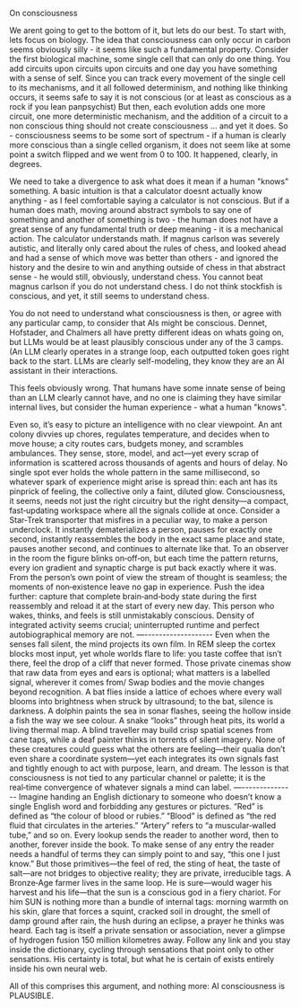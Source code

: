 On consciousness

We arent going to get to the bottom of it, but lets do our best.
To start with, lets focus on biology. The idea that consciousness can only occur in carbon seems obviously silly - it seems like such a fundamental property.
Consider the first biological machine, some single cell that can only do one thing. You add circuits upon circuits upon circuits and one day you have something with a sense of self.
Since you can track every movement of the single cell to its mechanisms, and it all followed determinism, and nothing like thinking occurs, it seems safe to say it is not conscious (or at least as conscious as a rock if you lean panpsychist) 
But then, each evolution adds one more circuit, one more deterministic mechanism, and the addition of a circuit to a non conscious thing should not create consciousness … and yet it does.
So - consciousness seems to be some sort of spectrum - if a human is clearly more conscious than a single celled organism, it does not seem like at some point a switch flipped and we went from 0 to 100. It happened, clearly, in degrees.

We need to take a divergence to ask what does it mean if a human "knows" something. A basic intuition is that a calculator doesnt actually know anything - as I feel comfortable saying a calculator is not conscious. But if a human does math, moving around abstract symbols to say one of something and another of something is two - the human does not have a great sense of any fundamental truth or deep meaning - it is a mechanical action. The calculator understands math. 
If magnus carlson was severely autistic, and literally only cared about the rules of chess, and looked ahead and had a sense of which move was better than others - and ignored the history and the desire to win and anything outside of chess in that abstract sense - he would still, obviously, understand chess. You cannot beat magnus carlson if you do not understand chess.
I do not think stockfish is conscious, and yet, it still seems to understand chess.

You do not need to understand what consciousness is then, or agree with any particular camp, to consider that AIs might be conscious.
Dennet, Hofstader, and Chalmers all have pretty different ideas on whats going on, but LLMs would be at least plausibly conscious under any of the 3 camps.
(An LLM clearly operates in a strange loop, each outputted token goes right back to the start. LLMs are clearly self-modeling, they know they are an AI assistant in their interactions.

This feels obviously wrong. That humans have some innate sense of being than an LLM clearly cannot have, and no one is claiming they have similar internal lives, but consider the human experience  - what a human "knows".

Even so, it’s easy to picture an intelligence with no clear viewpoint. An ant colony divvies up chores, regulates temperature, and decides when to move house; a city routes cars, budgets money, and scrambles ambulances. They sense, store, model, and act—yet every scrap of information is scattered across thousands of agents and hours of delay. No single spot ever holds the whole pattern in the same millisecond, so whatever spark of experience might arise is spread thin: each ant has its pinprick of feeling, the collective only a faint, diluted glow. Consciousness, it seems, needs not just the right circuitry but the right density—a compact, fast‑updating workspace where all the signals collide at once. 
Consider a Star‑Trek transporter that misfires in a peculiar way, to make a person underclock. It instantly dematerializes a person, pauses for exactly one second, instantly reassembles the body in the exact same place and state, pauses another second, and continues to alternate like that. To an observer in the room the figure blinks on‑off‑on, but each time the pattern returns, every ion gradient and synaptic charge is put back exactly where it was. From the person’s own point of view the stream of thought is seamless; the moments of non‑existence leave no gap in experience. Push the idea further: capture that complete brain‑and‑body state during the first reassembly and reload it at the start of every new day. This person who wakes, thinks, and feels is still unmistakably conscious. Density of integrated activity seems crucial; uninterrupted runtime and perfect autobiographical memory are not.
—-------------------
Even when the senses fall silent, the mind projects its own film. In REM sleep the cortex blocks most input, yet whole worlds flare to life: you taste coffee that isn’t there, feel the drop of a cliff that never formed. Those private cinemas show that raw data from eyes and ears is optional; what matters is a labelled signal, wherever it comes from/
Swap bodies and the movie changes beyond recognition. A bat flies inside a lattice of echoes where every wall blooms into brightness when struck by ultrasound; to the bat, silence is darkness. A dolphin paints the sea in sonar flashes, seeing the hollow inside a fish the way we see colour. A snake “looks” through heat pits, its world a living thermal map. A blind traveller may build crisp spatial scenes from cane taps, while a deaf painter thinks in torrents of silent imagery. None of these creatures could guess what the others are feeling—their qualia don’t even share a coordinate system—yet each integrates its own signals fast and tightly enough to act with purpose, learn, and dream.
The lesson is that consciousness is not tied to any particular channel or palette; it is the real‑time convergence of whatever signals a mind can label.
—---------------
Imagine handing an English dictionary to someone who doesn’t know a single English word and forbidding any gestures or pictures. “Red” is defined as “the colour of blood or rubies.” “Blood” is defined as “the red fluid that circulates in the arteries.” “Artery” refers to “a muscular‑walled tube,” and so on. Every lookup sends the reader to another word, then to another, forever inside the book.
To make sense of any entry the reader needs a handful of terms they can simply point to and say, “this one I just know.” But those primitives—the feel of red, the sting of heat, the taste of salt—are not bridges to objective reality; they are private, irreducible tags.
A Bronze‑Age farmer lives in the same loop. He is sure—would wager his harvest and his life—that the sun is a conscious god in a fiery chariot. For him SUN is nothing more than a bundle of internal tags: morning warmth on his skin, glare that forces a squint, cracked soil in drought, the smell of damp ground after rain, the hush during an eclipse, a prayer he thinks was heard. Each tag is itself a private sensation or association, never a glimpse of hydrogen fusion 150 million kilometres away. Follow any link and you stay inside the dictionary, cycling through sensations that point only to other sensations. His certainty is total, but what he is certain of exists entirely inside his own neural web.


All of this comprises this argument, and nothing more: AI consciousness is PLAUSIBLE.



